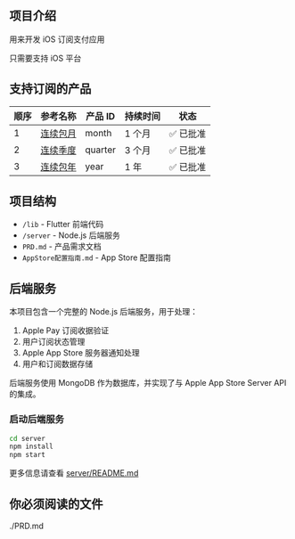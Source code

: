 ## 项目介绍

用来开发 iOS 订阅支付应用

只需要支持 iOS 平台

## 支持订阅的产品

| 顺序 | 参考名称      | 产品 ID | 持续时间 | 状态      |
| ---- | ------------- | ------- | -------- | --------- |
| 1    | [连续包月](#) | month   | 1 个月   | ✅ 已批准 |
| 2    | [连续季度](#) | quarter | 3 个月   | ✅ 已批准 |
| 3    | [连续包年](#) | year    | 1 年     | ✅ 已批准 |

## 项目结构

- `/lib` - Flutter 前端代码
- `/server` - Node.js 后端服务
- `PRD.md` - 产品需求文档
- `AppStore配置指南.md` - App Store 配置指南

## 后端服务

本项目包含一个完整的 Node.js 后端服务，用于处理：

1. Apple Pay 订阅收据验证
2. 用户订阅状态管理
3. Apple App Store 服务器通知处理
4. 用户和订阅数据存储

后端服务使用 MongoDB 作为数据库，并实现了与 Apple App Store Server API 的集成。

### 启动后端服务

```bash
cd server
npm install
npm start
```

更多信息请查看 [server/README.md](server/README.md)

## 你必须阅读的文件

./PRD.md
